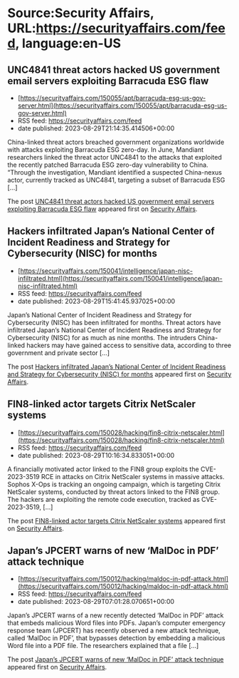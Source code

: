 # Source:Security Affairs, URL:https://securityaffairs.com/feed, language:en-US

## UNC4841 threat actors hacked US government email servers exploiting Barracuda ESG flaw
 - [https://securityaffairs.com/150055/apt/barracuda-esg-us-gov-server.html](https://securityaffairs.com/150055/apt/barracuda-esg-us-gov-server.html)
 - RSS feed: https://securityaffairs.com/feed
 - date published: 2023-08-29T21:14:35.414506+00:00

<p>China-linked threat actors breached government organizations worldwide with attacks exploiting Barracuda ESG zero-day. In June, Mandiant researchers linked the threat actor UNC4841 to the attacks that exploited the recently patched Barracuda ESG zero-day vulnerability to China. “Through the investigation, Mandiant identified a suspected China-nexus actor, currently tracked as UNC4841, targeting a subset of Barracuda ESG [&#8230;]</p>
<p>The post <a href="https://securityaffairs.com/150055/apt/barracuda-esg-us-gov-server.html" rel="nofollow">UNC4841 threat actors hacked US government email servers exploiting Barracuda ESG flaw</a> appeared first on <a href="https://securityaffairs.com" rel="nofollow">Security Affairs</a>.</p>

## Hackers infiltrated Japan’s National Center of Incident Readiness and Strategy for Cybersecurity (NISC) for months
 - [https://securityaffairs.com/150041/intelligence/japan-nisc-infiltrated.html](https://securityaffairs.com/150041/intelligence/japan-nisc-infiltrated.html)
 - RSS feed: https://securityaffairs.com/feed
 - date published: 2023-08-29T15:41:45.937025+00:00

<p>Japan’s National Center of Incident Readiness and Strategy for Cybersecurity (NISC) has been infiltrated for months. Threat actors have infiltrated Japan’s National Center of Incident Readiness and Strategy for Cybersecurity (NISC) for as much as nine months. The intruders China-linked hackers may have gained access to sensitive data, according to three government and private sector [&#8230;]</p>
<p>The post <a href="https://securityaffairs.com/150041/intelligence/japan-nisc-infiltrated.html" rel="nofollow">Hackers infiltrated Japan’s National Center of Incident Readiness and Strategy for Cybersecurity (NISC) for months</a> appeared first on <a href="https://securityaffairs.com" rel="nofollow">Security Affairs</a>.</p>

## FIN8-linked actor targets Citrix NetScaler systems
 - [https://securityaffairs.com/150028/hacking/fin8-citrix-netscaler.html](https://securityaffairs.com/150028/hacking/fin8-citrix-netscaler.html)
 - RSS feed: https://securityaffairs.com/feed
 - date published: 2023-08-29T10:16:34.833051+00:00

<p>A financially motivated actor linked to the FIN8 group exploits the CVE-2023-3519 RCE in attacks on Citrix NetScaler systems in massive attacks. Sophos X-Ops is tracking an ongoing campaign, which is targeting Citrix NetScaler systems, conducted by threat actors linked to the FIN8 group. The hackers are exploiting the remote code execution, tracked as CVE-2023-3519, [&#8230;]</p>
<p>The post <a href="https://securityaffairs.com/150028/hacking/fin8-citrix-netscaler.html" rel="nofollow">FIN8-linked actor targets Citrix NetScaler systems</a> appeared first on <a href="https://securityaffairs.com" rel="nofollow">Security Affairs</a>.</p>

## Japan’s JPCERT warns of new ‘MalDoc in PDF’ attack technique
 - [https://securityaffairs.com/150012/hacking/maldoc-in-pdf-attack.html](https://securityaffairs.com/150012/hacking/maldoc-in-pdf-attack.html)
 - RSS feed: https://securityaffairs.com/feed
 - date published: 2023-08-29T07:01:28.070651+00:00

<p>Japan&#8217;s JPCERT warns of a new recently detected &#8216;MalDoc in PDF&#8217; attack that embeds malicious Word files into PDFs. Japan&#8217;s computer emergency response team (JPCERT) has recently observed a new attack technique, called &#8216;MalDoc in PDF&#8217;, that bypasses detection by embedding a malicious Word file into a PDF file. The researchers explained that a file [&#8230;]</p>
<p>The post <a href="https://securityaffairs.com/150012/hacking/maldoc-in-pdf-attack.html" rel="nofollow">Japan&#8217;s JPCERT warns of new &#8216;MalDoc in PDF&#8217; attack technique</a> appeared first on <a href="https://securityaffairs.com" rel="nofollow">Security Affairs</a>.</p>

